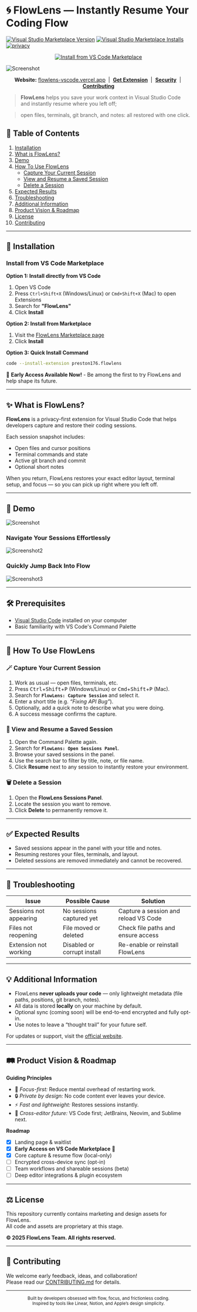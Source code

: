 # 🌀 FlowLens — Instantly Resume Your Coding Flow

[![Visual Studio Marketplace Version](https://img.shields.io/visual-studio-marketplace/v/preston176.flowlens?style=for-the-badge&logo=visual-studio-code&logoColor=white&label=VS%20Marketplace&color=007ACC)](https://marketplace.visualstudio.com/items?itemName=preston176.flowlens)
[![Visual Studio Marketplace Installs](https://img.shields.io/visual-studio-marketplace/i/preston176.flowlens?style=for-the-badge&logo=visual-studio-code&logoColor=white&label=Installs)](https://marketplace.visualstudio.com/items?itemName=preston176.flowlens)
[![privacy](https://img.shields.io/badge/Privacy-Local_First-10B981?style=for-the-badge&logo=lock&logoColor=white)](./)

<p align="center">
  <a href="https://marketplace.visualstudio.com/items?itemName=preston176.flowlens">
    <img src="https://img.shields.io/badge/INSTALL_NOW-VS%20Code%20Marketplace-7C3AED?style=for-the-badge&logo=visual-studio-code&logoColor=white" alt="Install from VS Code Marketplace">
  </a>
</p>

  
![Screenshot](.docs/Screenshot.png)
  

<p align="center">
  <b>Website:</b> <a href="https://flowlens-vscode.vercel.app">flowlens-vscode.vercel.app</a> &nbsp;|&nbsp;
  <b><a href="https://marketplace.visualstudio.com/items?itemName=preston176.flowlens">Get Extension</a></b> &nbsp;|&nbsp;
  <b><a href="./.docs/SECURITY.md">Security</a></b> &nbsp;|&nbsp;
  <b><a href="./.docs/CONTRIBUTING.md">Contributing</a></b>
</p>

> **FlowLens** helps you save your work context in Visual Studio Code and instantly resume where you left off;

> open files, terminals, git branch, and notes: all restored with one click.


## 📘 Table of Contents

1. [Installation](#-installation)
2. [What is FlowLens?](#-what-is-flowlens)
3. [Demo](#-demo)
4. [How To Use FlowLens](#-how-to-use-flowlens)
   - [Capture Your Current Session](#capture-your-current-session)
   - [View and Resume a Saved Session](#view-and-resume-a-saved-session)
   - [Delete a Session](#delete-a-session)
5. [Expected Results](#-expected-results)
6. [Troubleshooting](#-troubleshooting)
7. [Additional Information](#-additional-information)
8. [Product Vision & Roadmap](#-product-vision--roadmap)
9. [License](#-license)
10. [Contributing](#-contributing)

---

## 🚀 Installation

### Install from VS Code Marketplace

**Option 1: Install directly from VS Code**
1. Open VS Code
2. Press `Ctrl+Shift+X` (Windows/Linux) or `Cmd+Shift+X` (Mac) to open Extensions
3. Search for **"FlowLens"**
4. Click **Install**

**Option 2: Install from Marketplace**
1. Visit the [FlowLens Marketplace page](https://marketplace.visualstudio.com/items?itemName=preston176.flowlens)
2. Click **Install**

**Option 3: Quick Install Command**
```bash
code --install-extension preston176.flowlens
```

🎉 **Early Access Available Now!** - Be among the first to try FlowLens and help shape its future.

---

## ✨ What is FlowLens?

**FlowLens** is a privacy-first extension for Visual Studio Code that helps developers capture and restore their coding sessions.

Each session snapshot includes:
- Open files and cursor positions  
- Terminal commands and state  
- Active git branch and commit  
- Optional short notes  

When you return, FlowLens restores your exact editor layout, terminal setup, and focus — so you can pick up right where you left off.

---

## 📸 Demo


![Screenshot](.docs/Screenshot.png)

### Navigate Your Sessions Effortlessly

![Screenshot2](.docs/Screenshot2.png)

### Quickly Jump Back Into Flow

![Screenshot3](.docs/Screenshot3.png)


---

## 🛠️ Prerequisites

- [Visual Studio Code](https://code.visualstudio.com/) installed on your computer  
- Basic familiarity with VS Code's Command Palette  

---

## 🧭 How To Use FlowLens

### 🪄 Capture Your Current Session

1. Work as usual — open files, terminals, etc.  
2. Press <kbd>Ctrl</kbd>+<kbd>Shift</kbd>+<kbd>P</kbd> (Windows/Linux) or <kbd>Cmd</kbd>+<kbd>Shift</kbd>+<kbd>P</kbd> (Mac).  
3. Search for **`FlowLens: Capture Session`** and select it.  
4. Enter a short title (e.g. *“Fixing API Bug”*).  
5. Optionally, add a quick note to describe what you were doing.  
6. A success message confirms the capture.

### 🚀 View and Resume a Saved Session

1. Open the Command Palette again.  
2. Search for **`FlowLens: Open Sessions Panel`**.  
3. Browse your saved sessions in the panel.  
4. Use the search bar to filter by title, note, or file name.  
5. Click **Resume** next to any session to instantly restore your environment.

### 🗑️ Delete a Session

1. Open the **FlowLens Sessions Panel**.  
2. Locate the session you want to remove.  
3. Click **Delete** to permanently remove it.

---

## ✅ Expected Results

- Saved sessions appear in the panel with your title and notes.  
- Resuming restores your files, terminals, and layout.  
- Deleted sessions are removed immediately and cannot be recovered.  

---

## 🧩 Troubleshooting

| Issue | Possible Cause | Solution |
|-------|----------------|-----------|
| Sessions not appearing | No sessions captured yet | Capture a session and reload VS Code |
| Files not reopening | File moved or deleted | Check file paths and ensure access |
| Extension not working | Disabled or corrupt install | Re-enable or reinstall FlowLens |

---

## 💡 Additional Information

- FlowLens **never uploads your code** — only lightweight metadata (file paths, positions, git branch, notes).  
- All data is stored **locally** on your machine by default.  
- Optional sync (coming soon) will be end-to-end encrypted and fully opt-in.  
- Use notes to leave a “thought trail” for your future self.  

For updates or support, visit the [official website](https://flowlens-vscode.vercel.app).

---

## 🛤️ Product Vision & Roadmap

**Guiding Principles**
- 🧠 *Focus-first:* Reduce mental overhead of restarting work.  
- 🔒 *Private by design:* No code content ever leaves your device.  
- ⚡ *Fast and lightweight:* Restores sessions instantly.  
- 🧩 *Cross-editor future:* VS Code first; JetBrains, Neovim, and Sublime next.

**Roadmap**
- [x] Landing page & waitlist  
- [x] **Early Access on VS Code Marketplace** 🎉
- [x] Core capture & resume flow (local-only)  
- [ ] Encrypted cross-device sync (opt-in)  
- [ ] Team workflows and shareable sessions (beta)  
- [ ] Deep editor integrations & plugin ecosystem  

---

## ⚖️ License

This repository currently contains marketing and design assets for FlowLens.  
All code and assets are proprietary at this stage.  

**© 2025 FlowLens Team. All rights reserved.**

---

## 🤝 Contributing

We welcome early feedback, ideas, and collaboration!  
Please read our [CONTRIBUTING.md](./CONTRIBUTING.md) for details.

---

<p align="center">
  <sub>Built by developers obsessed with flow, focus, and frictionless coding.</sub><br/>
  <sub>Inspired by tools like Linear, Notion, and Apple’s design simplicity.</sub>
</p>
